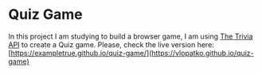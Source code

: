 # Quiz Game

In this project I am studying to build a browser game, I am using [The Trivia API](https://the-trivia-api.com) to create a Quiz game. Please, check the live version here: [https://exampletrue.github.io/quiz-game/](https://vlopatko.github.io/quiz-game)
